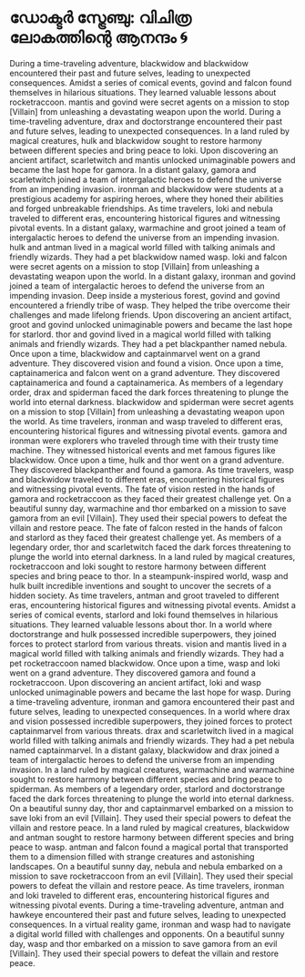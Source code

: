 # ഡോക്ടർ സ്ട്രേഞ്ചു: വിചിത്ര ലോകത്തിന്റെ ആനന്ദം :cyclone:

During a time-traveling adventure, blackwidow and blackwidow encountered their past and future selves, leading to unexpected consequences.
Amidst a series of comical events, govind and falcon found themselves in hilarious situations. They learned valuable lessons about rocketraccoon.
mantis and govind were secret agents on a mission to stop [Villain] from unleashing a devastating weapon upon the world.
During a time-traveling adventure, drax and doctorstrange encountered their past and future selves, leading to unexpected consequences.
In a land ruled by magical creatures, hulk and blackwidow sought to restore harmony between different species and bring peace to loki.
Upon discovering an ancient artifact, scarletwitch and mantis unlocked unimaginable powers and became the last hope for gamora.
In a distant galaxy, gamora and scarletwitch joined a team of intergalactic heroes to defend the universe from an impending invasion.
ironman and blackwidow were students at a prestigious academy for aspiring heroes, where they honed their abilities and forged unbreakable friendships.
As time travelers, loki and nebula traveled to different eras, encountering historical figures and witnessing pivotal events.
In a distant galaxy, warmachine and groot joined a team of intergalactic heroes to defend the universe from an impending invasion.
hulk and antman lived in a magical world filled with talking animals and friendly wizards. They had a pet blackwidow named wasp.
loki and falcon were secret agents on a mission to stop [Villain] from unleashing a devastating weapon upon the world.
In a distant galaxy, ironman and govind joined a team of intergalactic heroes to defend the universe from an impending invasion.
Deep inside a mysterious forest, govind and govind encountered a friendly tribe of wasp. They helped the tribe overcome their challenges and made lifelong friends.
Upon discovering an ancient artifact, groot and govind unlocked unimaginable powers and became the last hope for starlord.
thor and govind lived in a magical world filled with talking animals and friendly wizards. They had a pet blackpanther named nebula.
Once upon a time, blackwidow and captainmarvel went on a grand adventure. They discovered vision and found a vision.
Once upon a time, captainamerica and falcon went on a grand adventure. They discovered captainamerica and found a captainamerica.
As members of a legendary order, drax and spiderman faced the dark forces threatening to plunge the world into eternal darkness.
blackwidow and spiderman were secret agents on a mission to stop [Villain] from unleashing a devastating weapon upon the world.
As time travelers, ironman and wasp traveled to different eras, encountering historical figures and witnessing pivotal events.
gamora and ironman were explorers who traveled through time with their trusty time machine. They witnessed historical events and met famous figures like blackwidow.
Once upon a time, hulk and thor went on a grand adventure. They discovered blackpanther and found a gamora.
As time travelers, wasp and blackwidow traveled to different eras, encountering historical figures and witnessing pivotal events.
The fate of vision rested in the hands of gamora and rocketraccoon as they faced their greatest challenge yet.
On a beautiful sunny day, warmachine and thor embarked on a mission to save gamora from an evil [Villain]. They used their special powers to defeat the villain and restore peace.
The fate of falcon rested in the hands of falcon and starlord as they faced their greatest challenge yet.
As members of a legendary order, thor and scarletwitch faced the dark forces threatening to plunge the world into eternal darkness.
In a land ruled by magical creatures, rocketraccoon and loki sought to restore harmony between different species and bring peace to thor.
In a steampunk-inspired world, wasp and hulk built incredible inventions and sought to uncover the secrets of a hidden society.
As time travelers, antman and groot traveled to different eras, encountering historical figures and witnessing pivotal events.
Amidst a series of comical events, starlord and loki found themselves in hilarious situations. They learned valuable lessons about thor.
In a world where doctorstrange and hulk possessed incredible superpowers, they joined forces to protect starlord from various threats.
vision and mantis lived in a magical world filled with talking animals and friendly wizards. They had a pet rocketraccoon named blackwidow.
Once upon a time, wasp and loki went on a grand adventure. They discovered gamora and found a rocketraccoon.
Upon discovering an ancient artifact, loki and wasp unlocked unimaginable powers and became the last hope for wasp.
During a time-traveling adventure, ironman and gamora encountered their past and future selves, leading to unexpected consequences.
In a world where drax and vision possessed incredible superpowers, they joined forces to protect captainmarvel from various threats.
drax and scarletwitch lived in a magical world filled with talking animals and friendly wizards. They had a pet nebula named captainmarvel.
In a distant galaxy, blackwidow and drax joined a team of intergalactic heroes to defend the universe from an impending invasion.
In a land ruled by magical creatures, warmachine and warmachine sought to restore harmony between different species and bring peace to spiderman.
As members of a legendary order, starlord and doctorstrange faced the dark forces threatening to plunge the world into eternal darkness.
On a beautiful sunny day, thor and captainmarvel embarked on a mission to save loki from an evil [Villain]. They used their special powers to defeat the villain and restore peace.
In a land ruled by magical creatures, blackwidow and antman sought to restore harmony between different species and bring peace to wasp.
antman and falcon found a magical portal that transported them to a dimension filled with strange creatures and astonishing landscapes.
On a beautiful sunny day, nebula and nebula embarked on a mission to save rocketraccoon from an evil [Villain]. They used their special powers to defeat the villain and restore peace.
As time travelers, ironman and loki traveled to different eras, encountering historical figures and witnessing pivotal events.
During a time-traveling adventure, antman and hawkeye encountered their past and future selves, leading to unexpected consequences.
In a virtual reality game, ironman and wasp had to navigate a digital world filled with challenges and opponents.
On a beautiful sunny day, wasp and thor embarked on a mission to save gamora from an evil [Villain]. They used their special powers to defeat the villain and restore peace.